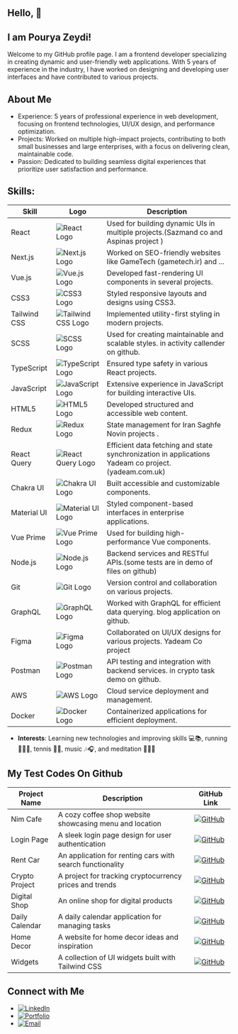## Hello, 👋
## I am Pourya Zeydi! 

Welcome to my GitHub profile page. I am a frontend developer specializing in creating dynamic and user-friendly web applications. With 5 years of experience in the industry, I have worked on designing and developing user interfaces and have contributed to various projects.

## About Me

- Experience: 5 years of professional experience in web development, focusing on frontend technologies, UI/UX design, and performance optimization.
- Projects: Worked on multiple high-impact projects, contributing to both small businesses and large enterprises, with a focus on delivering clean, maintainable code.
- Passion: Dedicated to building seamless digital experiences that prioritize user satisfaction and performance.

 ## Skills: 
<table>
  <thead>
    <tr>
      <th>Skill</th>
      <th>Logo</th>
      <th>Description</th>
    </tr>
  </thead>
  <tbody>
    <tr>
      <td>React</td>
      <td><img src="https://img.shields.io/badge/-React-61DAFB?style=flat&logo=react&logoColor=white" alt="React Logo" /></td>
      <td>Used for building dynamic UIs in multiple projects.(Sazmand co and Aspinas project )</td>
    </tr>
    <tr>
      <td>Next.js</td>
      <td><img src="https://img.shields.io/badge/-Next.js-000000?style=flat&logo=next.js&logoColor=white" alt="Next.js Logo" /></td>
      <td>Worked on SEO-friendly websites like GameTech (gametech.ir) and ...</td>
    </tr>
    <tr>
      <td>Vue.js</td>
      <td><img src="https://img.shields.io/badge/Vue.js-35495E?style=for-the-badge&logo=vuedotjs&logoColor=4FC08D" alt="Vue.js Logo" /></td>
      <td>Developed fast-rendering UI components in several projects.</td>
    </tr>
    <tr>
      <td>CSS3</td>
      <td><img src="https://img.shields.io/badge/-CSS3-1572B6?style=flat&logo=css3&logoColor=white" alt="CSS3 Logo" /></td>
      <td>Styled responsive layouts and designs using CSS3.</td>
    </tr>
    <tr>
      <td>Tailwind CSS</td>
      <td><img src="https://img.shields.io/badge/-Tailwind%20CSS-38B2AC?style=flat&logo=tailwind-css&logoColor=white" alt="Tailwind CSS Logo" /></td>
      <td>Implemented utility-first styling in modern projects.</td>
    </tr>
    <tr>
      <td>SCSS</td>
      <td><img src="https://img.shields.io/badge/-SCSS-CC6699?style=flat&logo=sass&logoColor=white" alt="SCSS Logo" /></td>
      <td>Used for creating maintainable and scalable styles. in activity callender on github.</td>
    </tr>
    <tr>
      <td>TypeScript</td>
      <td><img src="https://img.shields.io/badge/-TypeScript-3178C6?style=flat&logo=typescript&logoColor=white" alt="TypeScript Logo" /></td>
      <td>Ensured type safety in various React projects.</td>
    </tr>
    <tr>
      <td>JavaScript</td>
      <td><img src="https://img.shields.io/badge/-JavaScript-F7DF1E?style=flat&logo=javascript&logoColor=black" alt="JavaScript Logo" /></td>
      <td>Extensive experience in JavaScript for building interactive UIs.</td>
    </tr>
    <tr>
      <td>HTML5</td>
      <td><img src="https://img.shields.io/badge/-HTML5-E34F26?style=flat&logo=html5&logoColor=white" alt="HTML5 Logo" /></td>
      <td>Developed structured and accessible web content.</td>
    </tr>
    <tr>
      <td>Redux</td>
      <td><img src="https://img.shields.io/badge/-Redux-764ABC?style=flat&logo=redux&logoColor=white" alt="Redux Logo" /></td>
      <td>State management for Iran Saghfe Novin projects .</td>
    </tr>
    <tr>
      <td>React Query</td>
      <td><img src="https://img.shields.io/badge/-React%20Query-FF4154?style=flat&logo=react-query&logoColor=white" alt="React Query Logo" /></td>
      <td>Efficient data fetching and state synchronization in applications Yadeam co project.(yadeam.com.uk)</td>
    </tr>
    <tr>
      <td>Chakra UI</td>
      <td><img src="https://img.shields.io/badge/-Chakra%20UI-319795?style=flat&logo=chakra-ui&logoColor=white" alt="Chakra UI Logo" /></td>
      <td>Built accessible and customizable components.</td>
    </tr>
    <tr>
      <td>Material UI</td>
      <td><img src="https://img.shields.io/badge/-Material%20UI-007FFF?style=flat&logo=mui&logoColor=white" alt="Material UI Logo" /></td>
      <td>Styled component-based interfaces in enterprise applications.</td>
    </tr>
    <tr>
      <td>Vue Prime</td>
      <td><img src="https://img.shields.io/badge/-Vue%20Prime-3A1D8A?style=flat&logo=vue.js&logoColor=white" alt="Vue Prime Logo" /></td>
      <td>Used for building high-performance Vue components.</td>
    </tr>
    <tr>
      <td>Node.js</td>
      <td><img src="https://img.shields.io/badge/-Node.js-339933?style=flat&logo=node.js&logoColor=white" alt="Node.js Logo" /></td>
      <td>Backend services and RESTful APIs.(some tests are in demo of files on github)</td>
    </tr>
    <tr>
      <td>Git</td>
      <td><img src="https://img.shields.io/badge/-Git-F05032?style=flat&logo=git&logoColor=white" alt="Git Logo" /></td>
      <td>Version control and collaboration on various projects.</td>
    </tr>
    <tr>
      <td>GraphQL</td>
      <td><img src="https://img.shields.io/badge/-GraphQL-E10098?style=flat&logo=graphql&logoColor=white" alt="GraphQL Logo" /></td>
      <td>Worked with GraphQL for efficient data querying. blog application on github.</td>
    </tr>
    <tr>
      <td>Figma</td>
      <td><img src="https://img.shields.io/badge/-Figma-F24E1E?style=flat&logo=figma&logoColor=white" alt="Figma Logo" /></td>
      <td>Collaborated on UI/UX designs for various projects. Yadeam Co project</td>
    </tr>
    <tr>
      <td>Postman</td>
      <td><img src="https://img.shields.io/badge/-Postman-FF6C37?style=flat&logo=postman&logoColor=white" alt="Postman Logo" /></td>
      <td>API testing and integration with backend services. in crypto task demo on github.</td>
    </tr>
    <tr>
      <td>AWS</td>
      <td><img src="https://img.shields.io/badge/-AWS-232F3E?style=flat&logo=amazonaws&logoColor=white" alt="AWS Logo" /></td>
      <td>Cloud service deployment and management.</td>
    </tr>
    <tr>
      <td>Docker</td>
      <td><img src="https://img.shields.io/badge/-Docker-2496ED?style=flat&logo=docker&logoColor=white" alt="Docker Logo" /></td>
      <td>Containerized applications for efficient deployment.</td>
    </tr>
  </tbody>
</table>




  - **Interests**: Learning new technologies and improving skills 💻📚, running 🏃‍♂️👟, tennis 🎾🏅, music 🎶🎧, and meditation 🧘‍♂️🌿 

## My Test Codes On Github

| Project Name              | Description                                           | GitHub Link                                      |
|--------------------------|-------------------------------------------------------|--------------------------------------------------|
| Nim Cafe                  | A cozy coffee shop website showcasing menu and location | [![GitHub](https://img.shields.io/badge/-GitHub-181717?style=flat&logo=github&logoColor=white)](https://github.com/pouryaZeidi/NimCafe) |
| Login Page                | A sleek login page design for user authentication        | [![GitHub](https://img.shields.io/badge/-GitHub-181717?style=flat&logo=github&logoColor=white)](https://github.com/pouryaZeidi/Yadeam-Login) |
| Rent Car                 | An application for renting cars with search functionality | [![GitHub](https://img.shields.io/badge/-GitHub-181717?style=flat&logo=github&logoColor=white)](https://github.com/pouryaZeidi/Rent-Car-application) |
| Crypto Project            | A project for tracking cryptocurrency prices and trends   | [![GitHub](https://img.shields.io/badge/-GitHub-181717?style=flat&logo=github&logoColor=white)](https://github.com/pouryaZeidi/Crypto-Project-task) |
| Digital Shop              | An online shop for digital products                       | [![GitHub](https://img.shields.io/badge/-GitHub-181717?style=flat&logo=github&logoColor=white)](https://github.com/pouryaZeidi/Digital-Onlineshop) |
| Daily Calendar            | A daily calendar application for managing tasks           | [![GitHub](https://img.shields.io/badge/-GitHub-181717?style=flat&logo=github&logoColor=white)](https://github.com/pouryaZeidi/Activity-calender) |
| Home Decor                | A website for home decor ideas and inspiration            | [![GitHub](https://img.shields.io/badge/-GitHub-181717?style=flat&logo=github&logoColor=white)](https://github.com/pouryaZeidi/Home-Decor) |
| Widgets                   | A collection of UI widgets built with Tailwind CSS        | [![GitHub](https://img.shields.io/badge/-GitHub-181717?style=flat&logo=github&logoColor=white)](https://github.com/pouryaZeidi/Widgets-Tailwindcss) |



## Connect with Me

- [![LinkedIn](https://img.shields.io/badge/-LinkedIn-0077B5?style=flat&logo=linkedin&logoColor=white)](https://www.linkedin.com/in/pourya-zeydi-b6b440260)
- [![Portfolio](https://img.shields.io/badge/-Portfolio-4A154B?style=flat&logo=web&logoColor=white)](https://pouryazeydi.info)
- [![Email](https://img.shields.io/badge/-Email-D14836?style=flat&logo=gmail&logoColor=white)](mailto:zeidipourya@gmail.com)


